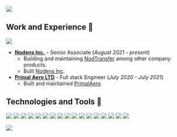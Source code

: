 <a href="https://profile.codersrank.io/user/bankole2000" target="_blank">
<img
  src="https://cr-ss-service.azurewebsites.net/api/ScreenShot?widget=summary&username=bankole2000&badges=3&show-avatar=true&style=--header-bg-color:%23000;--border-radius:5px"
/>
</a>

## Work and Experience 💼
<img
  src="https://cr-ss-service.azurewebsites.net/api/ScreenShot?widget=wordexperience&username=Bankole2000&max-items=2&logos=true&style=--item-bg-color:%23f00;--item-border-radius:10px"
/>

- **[Nodens Inc.](https://nodensinc.com)** - Senior Associate (_August 2021 - present_)
  - Building and maintaining [NodTransfer](https://nodtransfer.com) among other company products.
  - Built [Nodens Inc](https://nodensinc.com).
- **[Primal Aero LTD](https://primalaero.com)** - Full stack Engineer (_July 2020 - July 2021_)
  - Built and maintained [PrimalAero](https://primalaero.com)

## Technologies and Tools 🚀
![](https://img.shields.io/badge/Language-HTML-informational?style=flat&logo=html5&logoColor=white&color=2bbc8a)
![](https://img.shields.io/badge/Language-CSS-informational?style=flat&logo=css3&logoColor=white&color=2bbc8a)
![](https://img.shields.io/badge/Code-SASS-informational?style=flat&logo=sass&logoColor=white&color=2bbc8a)
![](https://img.shields.io/badge/Language-Javascript-informational?style=flat&logo=javascript&logoColor=white&color=2bbc8a)
![](https://img.shields.io/badge/Framework-Node-informational?style=flat&logo=node.js&logoColor=white&color=2bbc8a)
![](https://img.shields.io/badge/Framework-Vue-informational?style=flat&logo=vue.js&logoColor=white&color=2bbc8a)
![](https://img.shields.io/badge/Framework-React-informational?style=flat&logo=react&logoColor=white&color=2bbc8a)
![](https://img.shields.io/badge/Framework-Angular-informational?style=flat&logo=angular&logoColor=white&color=2bbc8a)
![](https://img.shields.io/badge/Database-MySQL-informational?style=flat&logo=mysql&logoColor=white&color=2bbc8a)
![](https://img.shields.io/badge/Database-Postgres-informational?style=flat&logo=postgresql&logoColor=white&color=2bbc8a)
![](https://img.shields.io/badge/Database-MongoDB-informational?style=flat&logo=mongodb&logoColor=white&color=2bbc8a)
![](https://img.shields.io/badge/Framework-GraphQL-informational?style=flat&logo=graphql&logoColor=white&color=2bbc8a)
![](https://img.shields.io/badge/Editor-VSCode-informational?style=flat&logo=visualstudiocode&logoColor=white&color=2bbc8a)
![](https://img.shields.io/badge/Platform-Netlify-informational?style=flat&logo=heroku&logoColor=white&color=2bbc8a)
![](https://img.shields.io/badge/Platform-Heroku-informational?style=flat&logo=netlify&logoColor=white&color=2bbc8a)
![](https://img.shields.io/badge/Platform-Vercel-informational?style=flat&logo=vercel&logoColor=white&color=2bbc8a)
![](https://img.shields.io/badge/Platform-Firebase-informational?style=flat&logo=firebase&logoColor=white&color=2bbc8a)

<a href="https://profile.codersrank.io/bankole2000" target="_blank">
<img
  src="https://cr-skills-chart-widget.azurewebsites.net/api/api?username=bankole2000&skills=JavaScript,Vue,TypeScript,HTML,CSS,PHP,Python,C&show-other-skills=true"
/>
  </a>

<!--
**Bankole2000/Bankole2000** is a ✨ _special_ ✨ repository because its `README.md` (this file) appears on your GitHub profile.

Here are some ideas to get you started:

- 🔭 I’m currently working on ...
- 🌱 I’m currently learning ...
- 👯 I’m looking to collaborate on ...
- 🤔 I’m looking for help with ...
- 💬 Ask me about ...
- 📫 How to reach me: ...
- 😄 Pronouns: ...
- ⚡ Fun fact: ...
-->
